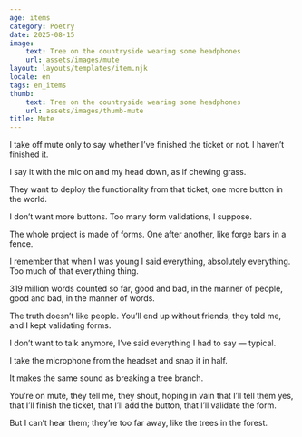 ```yaml
---
age: items
category: Poetry
date: 2025-08-15
image:
    text: Tree on the countryside wearing some headphones 
    url: assets/images/mute
layout: layouts/templates/item.njk
locale: en
tags: en_items
thumb:
    text: Tree on the countryside wearing some headphones 
    url: assets/images/thumb-mute
title: Mute
---
```


I take off mute only to say whether I’ve finished the ticket or not.
I haven’t finished it.

I say it with the mic on and my head down, as if chewing grass.

They want to deploy the functionality from that ticket,
one more button in the world.

I don’t want more buttons. Too many form validations, I suppose.

The whole project is made of forms.
One after another, like forge bars in a fence.

I remember that when I was young I said everything, absolutely everything.
Too much of that everything thing.

319 million words counted so far, good and bad,
in the manner of people, good and bad, in the manner of words.

The truth doesn’t like people.
You’ll end up without friends, they told me,
and I kept validating forms.

I don’t want to talk anymore,
I’ve said everything I had to say — typical.

I take the microphone from the headset and snap it in half.

It makes the same sound as breaking a tree branch.

You’re on mute, they tell me, they shout,
hoping in vain that I’ll tell them yes,
that I’ll finish the ticket,
that I’ll add the button,
that I’ll validate the form.

But I can’t hear them;
they’re too far away,
like the trees in the forest.

